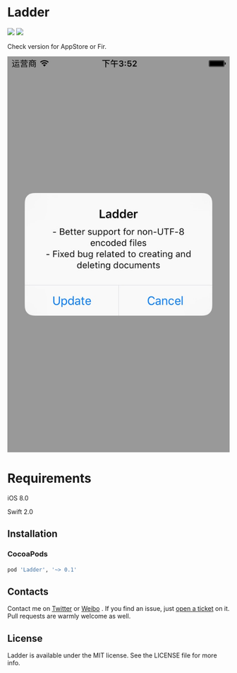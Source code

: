 # Ladder

<p>
<a href="http://cocoadocs.org/docsets/Ladder"><img src="https://img.shields.io/cocoapods/v/Ladder.svg?style=flat"></a>
<a href="https://raw.githubusercontent.com/Limon-O-O/Ladder/master/LICENSE"><img src="https://img.shields.io/cocoapods/l/Ladder.svg?style=flat"></a>
</p>

Check version for AppStore or Fir.

![version.png](https://raw.githubusercontent.com/Limon-O-O/Ladder/master/images/version.png)

# Requirements

iOS 8.0

Swift 2.0

## Installation

### CocoaPods

```ruby
pod 'Ladder', '~> 0.1'
```


## Contacts

Contact me on [Twitter](https://twitter.com/Limon______) or [Weibo](http://weibo.com/u/1783821582) . If you find an issue, just [open a ticket](https://github.com/Limon-O-O/Ladder/issues/new) on it. Pull requests are warmly welcome as well.

## License
Ladder is available under the MIT license. See the LICENSE file for more info.
